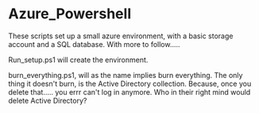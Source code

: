 # Azure_Powershell

These scripts set up a small azure environment, with a basic storage account and a SQL database. With more to follow.....

Run_setup.ps1 will create the environment.


burn_everything.ps1, will as the name implies burn everything.
The only thing it doesn't burn, is the Active Directory collection.
Because, once you delete that..... you errr can't log in anymore. Who in their right mind would delete Active Directory?
